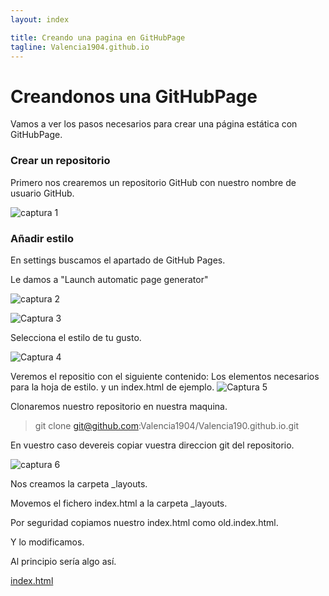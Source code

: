 ```yaml
---
layout: index

title: Creando una pagina en GitHubPage
tagline: Valencia1904.github.io
---
```


# Creandonos una GitHubPage

Vamos a ver los pasos necesarios para crear una página estática con GitHubPage.

### Crear un repositorio
Primero nos crearemos un repositorio GitHub con nuestro nombre de usuario GitHub.

![captura 1]()

### Añadir estilo

En settings buscamos el apartado de GitHub Pages.

Le damos a "Launch automatic page generator" 

![captura 2]()

![Captura 3]()

Selecciona el estilo de tu gusto.

![Captura 4]()

Veremos el repositio con el siguiente contenido:
Los elementos necesarios para la hoja de estilo.
y un index.html de ejemplo.
![Captura 5]()

Clonaremos nuestro repositorio en nuestra maquina.

> git clone git@github.com:Valencia1904/Valencia190.github.io.git

En vuestro caso devereis copiar vuestra direccion git del repositorio.

![captura 6]()

Nos creamos la carpeta _layouts.

Movemos el fichero index.html a la carpeta _layouts.

Por seguridad copiamos nuestro index.html como old.index.html.

Y lo modificamos.

Al principio sería algo así.

[index.html](datos/old.index.txt)
